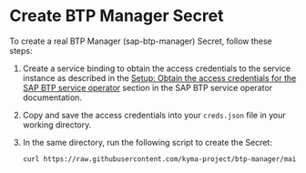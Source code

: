 # Create BTP Manager Secret

To create a real BTP Manager (sap-btp-manager) Secret, follow these steps:
1. Create a service binding to obtain the access credentials to the service instance as described in the [Setup: Obtain the access credentials for the SAP BTP service operator](https://github.com/SAP/sap-btp-service-operator#setup) section in the SAP BTP service operator documentation.
2. Copy and save the access credentials into your `creds.json` file in your working directory. 
3. In the same directory, run the following script to create the Secret:
   
   ```sh
   curl https://raw.githubusercontent.com/kyma-project/btp-manager/main/hack/create-secret-file.sh | bash -s
   ```
   
